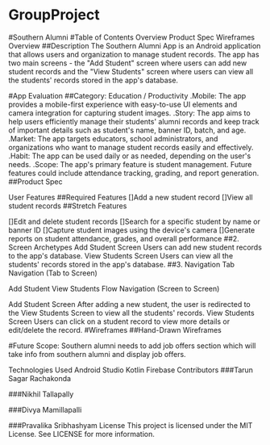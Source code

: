 # GroupProject
#Southern Alumni #Table of Contents Overview Product Spec Wireframes Overview ##Description The Southern Alumni App is an Android application that allows users and organization to manage student records. The app has two main screens - the "Add Student" screen where users can add new student records and the "View Students" screen where users can view all the students' records stored in the app's database.

#App Evaluation 
##Category: Education / Productivity .Mobile: The app provides a mobile-first experience with easy-to-use UI elements and camera integration for capturing student               images. 
 .Story: The app aims to help users efficiently manage their students' alumni records and keep track of important details such as student's name, banner ID, batch, and age. 
 .Market: The app targets educators, school administrators, and organizations who want to manage student records easily and effectively. 
 .Habit: The app can be used daily or as needed, depending on the user's needs. 
 .Scope: The app's primary feature is student management. Future features could include attendance tracking, grading, and report generation. 
##Product Spec

User Features ##Required Features
[]Add a new student record 
[]View all student records ##Stretch Features

[]Edit and delete student records 
[]Search for a specific student by name or banner ID 
[]Capture student images using the device's camera
[]Generate reports on student attendance, grades, and overall performance ##2. Screen Archetypes Add Student Screen Users can add new student records to the app's database. View Students Screen Users can view all the students' records stored in the app's database.
##3. Navigation Tab Navigation (Tab to Screen)

Add Student View Students Flow Navigation (Screen to Screen)

Add Student Screen After adding a new student, 
the user is redirected to the View Students Screen to view all the students' records. 
View Students Screen Users can click on a student record to view more details or edit/delete the record. 
#Wireframes 
##Hand-Drawn Wireframes

#Future Scope: Southern alumni needs to add job offers section which will take info from southern alumni and display job offers.

Technologies Used Android Studio Kotlin Firebase Contributors 
###Tarun Sagar Rachakonda

###Nikhil Tallapally

###Divya Mamillapalli

###Pravalika Sribhashyam 
License This project is licensed under the MIT License. 
See LICENSE for more information.
